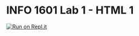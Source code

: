 # INFO 1601 Lab 1 - HTML 1

[![Run on Repl.it](https://repl.it/badge/github/uwidcit/info1601L1)](https://repl.it/github/uwidcit/info1601L1)